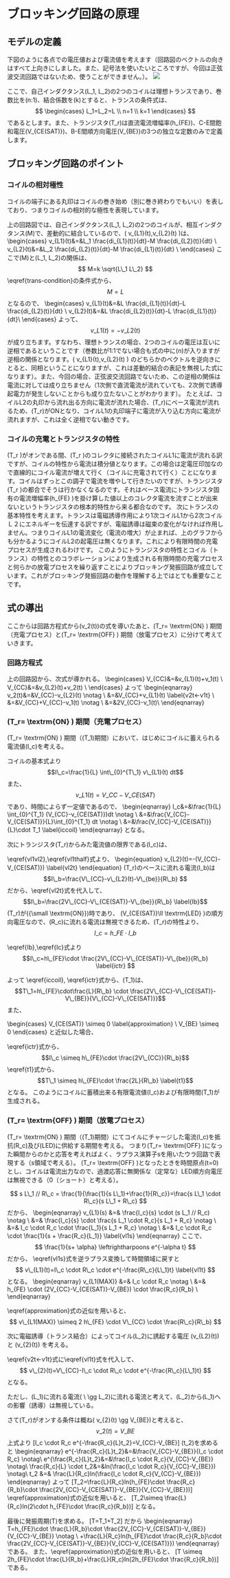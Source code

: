 # ブロッキング回路の原理
## モデルの定義
下図のように各点での電圧値および電流値を考えます（回路図のベクトルの向きはすべて上向きにしました。また、記号法を使いたいところですが、今回は正弦波交流回路ではないため、使うことができません。）。
![](https://res.cloudinary.com/ideatech/image/upload/v1650407237/%E3%83%96%E3%83%AD%E3%83%83%E3%82%AD%E3%83%B3%E3%82%B0%E7%99%BA%E6%8C%AF%E5%9B%9E%E8%B7%AF_%E9%9B%BB%E6%B5%81%E3%81%82%E3%82%8A_uhr5jw.png)

ここで、自己インダクタンス\(L_1, L_2\)の2つのコイルは理想トランスであり、巻数比を\(n:1\)、結合係数を\(k\)とすると、トランスの条件式は、
$$
\begin{cases}
L_1=L_2=L \\
n=1 \\
k=1
\end{cases}
$$
であるとします。また、トランジスタ\(T\_r\)は直流電流増幅率\(h\_{FE}\)、C-E間飽和電圧\(V\_{CE(SAT)}\)、B-E間順方向電圧\(V\_{BE}\)の3つの独立な定数のみで定義します。
## ブロッキング回路のポイント
### コイルの相対極性
コイルの端子にある丸印はコイルの巻き始め（別に巻き終わりでもいい）を表しており、つまりコイルの相対的な極性を表現しています。

上の回路図では、自己インダクタンス\(L\_1, L\_2\)の2つのコイルが、相互インダクタンス\(M\)で、差動的に結合しているので、\( v\_{L1}(t),v\_{L2}(t) \)は、
\begin{cases}
v\_{L1}(t)&=&L\_1 \frac{di\_{L1}(t)}{dt}-M \frac{di\_{L2}(t)}{dt} \\
v\_{L2}(t)&=&L\_2 \frac{di\_{L2}(t)}{dt}-M \frac{di\_{L1}(t)}{dt} \\
\end{cases}
ここで\(M\)と\(L\_1, L\_2\)の関係は、
$$ M=k \sqrt{L\_1 L\_2} $$
\eqref{trans-condition}の条件式から、
$$ M=L $$
となるので、
\begin{cases}
v\_{L1}(t)&=&L \frac{di\_{L1}(t)}{dt}-L \frac{di\_{L2}(t)}{dt} \\
v\_{L2}(t)&=&L \frac{di\_{L2}(t)}{dt}-L \frac{di\_{L1}(t)}{dt}\\
\end{cases}
よって、
$$ v\_{L1}(t)=-v\_{L2}(t) \label{vl1vl2}$$
が成り立ちます。すなわち、理想トランスの場合、2つのコイルの電圧は互いに逆相であるということです（巻数比が1:1でない場合も式の中に\(n\)が入りますが逆相の関係となります。\( v\_{L1}(t),v\_{L2}(t) \) のどちらかのベクトルを逆向きにとると、同相ということになりますが、これは差動的結合の表記を無視した式になります）。また、今回の場合、正弦波交流回路でないため、この逆相の関係は電流に対しては成り立ちません（1次側で直流電流が流れていても、2次側で誘導起電力が発生しないことからも成り立たないことがわかります）。
たとえば、コイルL2の丸印から流れ出る方向に電流が流れた場合、\(T\_r\)にベース電流が流れるため、\(T\_r\)がONとなり、コイルL1の丸印端子に電流が入り込む方向に電流が流れますが、これは全く逆相でない動きです。
### コイルの充電とトランジスタの特性
\(T\_r \)がオンである間、\(T\_r \)のコレクタに接続されたコイルL1に電流が流れる訳ですが、コイルの特性から電流は積分値となります。この場合は定電圧印加なので直線的にコイル電流が増えて行く（コイルに充電されて行く）ことになります。コイルはずっとこの調子で電流を増やして行きたいのですが、トランジスタ\(T\_r \)の都合でそうは行かなくなるのです。それはベース電流にトランジスタ固有の電流増幅率\(h\_{FE} \)を掛け算した値以上のコレクタ電流を流すことが出来ないというトランジスタの根本的特性から来る都合なのです。
次にトランスの基本特性を考えます。トランスは電磁誘導作用により1次コイルL1から2次コイルＬ２にエネルギーを伝達する訳ですが、電磁誘導は磁束の変化がなければ作用しません。つまりコイルL1の電流変化（電流の増大）が止まれば、上のグラフからも分かるようにコイルL2の起電圧は無くなります。これにより有限時間の充電プロセスが生成されるわけです。
このようにトランジスタの特性とコイル（トランス）の特性とのコラボレーションにより生成される有限時間の充電プロセスと何らかの放電プロセスを繰り返すことによりブロッキング発振回路が成立しています。これがブロッキング発振回路の動作を理解する上ではとても重要なことです。

## 式の導出
ここからは回路方程式から\(v\_2(t)\)の式を導いたあと、\(T\_r= \textrm{ON} \)  期間（充電プロセス）と\(T\_r= \textrm{OFF} \)  期間（放電プロセス）に分けて考えていきます。
### 回路方程式

上の回路図から、次式が導かれる。
\begin{cases}
V\_{CC}&=&v\_{L1}(t)+v\_1(t) \\
V\_{CC}&=&v\_{L2}(t)+v\_2(t) \\
\end{cases}
よって
\begin{eqnarray}
v\_2(t)&=&V\_{CC}-v\_{L2}(t) \notag \\
&=&V\_{CC}+v\_{L1}(t) \label{v2t<-v1t} \\
&=&V\_{CC}+V\_{CC}-v\_1(t) \notag \\
&=&2V\_{CC}-v\_1(t)\\
\end{eqnarray}

### \(T\_r= \textrm{ON} \)  期間（充電プロセス）
\(T\_r= \textrm{ON} \)  期間（\(T\_1\)期間）において、はじめにコイルに蓄えられる電流値\(I\_c\)を考える。

コイルの基本式より
$$I\_c=\frac{1}{L} \int\_{0}^{T\_1} v\_{L1}(t) dt$$
また、
$$v\_{L1}(t)=V\_{CC}-V\_{CE(SAT)}\label{vl1thalf}$$
であり、時間によらず一定値であるので、
\begin{eqnarray}
I\_c&=&\frac{1}{L} \int\_{0}^{T\_1} (V\_{CC}-v\_{CE(SAT)})dt \notag \\
&=&\frac{V\_{CC}-V\_{CE(SAT)}}{L}\int\_{0}^{T\_1} dt \notag \\
&=&\frac{V\_{CC}-V\_{CE(SAT)}}{L}\cdot T\_1 \label{iccoil}
\end{eqnarray}
となる。

次にトランジスタ\(T\_r\)からみた電流値の限界である\(I\_c\)は、

\eqref{vl1vl2},\eqref{vl1thalf}式より、
\begin{equation}
v\_{L2}(t)=-(V\_{CC}-V\_{CE(SAT)}) \label{vl2t}
\end{equation}
\(T\_r\)のベースに流れる電流\(I\_b\)は
$$I\_b=\frac{V\_{CC}-v\_{L2}(t)-V\_{be}}{R\_b} $$
だから、\eqref{vl2t}式を代入して、
$$I\_b=\frac{2V\_{CC}-V\_{CE(SAT)}-V\_{be}}{R\_b} \label{Ib}$$
\(T\_r\)が\({\small \textrm{ON}}\)時であり、
\(V\_{CE(SAT)}\ll \textrm{LED} \)の順方向電圧なので、\(R\_c\)に流れる電流は無視できるため、\(T\_r\)の特性より、
$$I\_c=h\_{FE}\cdot I\_b \label{Ic}$$


\eqref{Ib},\eqref{Ic}式より
$$I\_c=h\_{FE}\cdot \frac{2V\_{CC}-V\_{CE(SAT)}-V\_{be}}{R\_b} \label{ictr} $$

よって \eqref{iccoil}, \eqref{ictr}式から、\(T\_1\)は、
$$T\_1=h\_{FE}\cdot\frac{L}{R\_b} \cdot \frac{2V\_{CC}-V\_{CE(SAT)}-V\_{BE}}{V\_{CC}-V\_{CE(SAT)}}$$
また、


\begin{cases}
V\_{CE(SAT)} \simeq 0 \label{approximation} \\
V\_{BE} \simeq 0
\end{cases}
と近似した場合、

\eqref{ictr}式から、
$$I\_c \simeq h\_{FE}\cdot \frac{2V\_{CC}}{R\_b}$$
\eqref{t1}式から、
$$T\_1 \simeq h\_{FE}\cdot \frac{2L}{R\_b} \label{t1}$$
となる。
このようにコイルに蓄積出来る有限電流値\(I\_c\)および有限時間\(T\_1\)が生成される。

### \(T\_r= \textrm{OFF} \)  期間（放電プロセス）
\(T\_r= \textrm{ON} \)  期間（\(T\_1\)期間）にてコイルにチャージした電流\(I\_c\)を抵抗\(R\_c\)及び(LED)に供給する期間を考える。
つまり\(T\_r= \textrm{OFF} \)になった瞬間からのかと応答を考えればよく、ラプラス演算子sを用いたウラ回路で表現する（s領域で考える）。
\(T\_r= \textrm{OFF} \)となったときを時間原点\(t=0\)とし、コイルは電流出力なので、過渡応答に無関係な（定常な）LED順方向電圧は無視できる（0（ショート）と考える）。

$$ s L\_1 // R\_c = \frac{1}{\frac{1}{s L\_1}+\frac{1}{R\_c}}=\frac{s L\_1 \cdot R\_c}{s L\_1 + R\_c} $$
だから、
\begin{eqnarray}
v\_{L1}(s) &=& \frac{I\_c}{s} \cdot (s L\_1 // R\_c) \notag \\
&=& \frac{I\_c}{s} \cdot \frac{s L\_1 \cdot R\_c}{s L\_1 + R\_c} \notag \\
&=& I\_c \cdot R\_c \cdot \frac{L\_1}{s L\_1 + R\_c} \notag \\
&=& I\_c \cdot R\_c \cdot \frac{1}{s + \frac{R\_c}{L\_1}} \label{vl1s}
\end{eqnarray}
ここで、
$$ \frac{1}{s+ \alpha} \leftrightharpoons e^{-\alpha t} $$
だから、
\eqref{vl1s}式を逆ラプラス変換して時間領域に戻すと
$$ v\_{L1}(t)=I\_c \cdot R\_c \cdot e^{-\frac{R\_c}{L\_1}t} \label{vl1t} $$
となる。
\begin{eqnarray}
v\_{L1(MAX)} &=& I\_c \cdot R\_c \notag \\
&=& h\_{FE} \cdot (2V\_{CC}-V\_{CE(SAT)}-V\_{BE}) \cdot \frac{R\_c}{R\_b} \\
\end{eqnarray}

\eqref{approximation}式の近似を用いると、
$$ v\_{L1(MAX)} \simeq 2 h\_{FE} \cdot V\_{CC} \cdot \frac{R\_c}{R\_b} $$

次に電磁誘導（トランス結合）によってコイル\(L\_2\)に誘起する電圧 \(v\_{L2}(t)\) と \(v\_{2}(t)\) を考える。

\eqref{v2t<-v1t}式に\eqref{vl1t}式を代入して、
$$ v\_{2}(t)=V\_{CC}-I\_c \cdot R\_c \cdot e^{-\frac{R\_c}{L\_1}t} $$
となる。

ただし、\(L_1\)に流れる電流\( \ \gg L_2\)に流れる電流と考えて、\(L_2\)から\(L_1\)への影響（誘導）は無視している。


さて\(T\_r\)がオンする条件は概ね\( v\_{2}(t) \gg V\_{BE}\)と考えると、
$$ v\_{2}(t) = V\_{BE} $$
上式より
\[I\_c \cdot R\_c e^{-\frac{R\_c}{L}t\_2}=V\_{CC}-V\_{BE}\]
\(t\_2\)を求めると
\begin{eqnarray}
e^{-\frac{R\_c}{L}t\_2}&=&\frac{V\_{CC}-V\_{BE}}{I\_c \cdot R\_c} \notag\\
e^{\frac{R\_c}{L}t\_2}&=&\frac{I\_c \cdot R\_c}{V\_{CC}-V\_{BE}} \notag\\
\frac{R\_c}{L} \cdot t\_2&=&ln(\frac{I\_c \cdot R\_c}{V\_{CC}-V\_{BE}}) \notag\\
t\_2 &=& \frac{L}{R\_c}ln(\frac{I\_c \cdot R\_c}{V\_{CC}-V\_{BE}})
\end{eqnarray}
よって
\[T\_2=\frac{L}{R\_c}ln(h\_{FE}\cdot \frac{R\_c}{R\_b}\cdot \frac{2V\_{CC}-V\_{CE(SAT)}-V\_{BE}}{V\_{CC}-V\_{BE}})\]
\eqref{approximation}式の近似を用いると、
\[T\_2\simeq \frac{L}{R\_c}ln(2\cdot h\_{FE}\cdot \frac{R\_c}{R\_b})\]
となる。

最後に発振周期\(T\)を求める。
\[T=T\_1+T\_2\]
だから
\begin{eqnarray}
T=h\_{FE}\cdot \frac{L}{R\_b}\cdot \frac{2V\_{CC}-V\_{CE(SAT)}-V\_{BE}}{V\_{CC}-V\_{BE}} \notag \\
+\frac{L}{R\_c}ln(h\_{FE}\cdot \frac{R\_c}{R\_b}\cdot \frac{2V\_{CC}-V\_{CE(SAT)}-V\_{BE}}{V\_{CC}-V\_{CE(SAT)}})
\end{eqnarray}
である。
また、\eqref{approximation}式の近似を用いると、
\[T \simeq 2h\_{FE}\cdot \frac{L}{R\_b}+\frac{L}{R\_c}ln(2h\_{FE}\cdot \frac{R\_c}{R\_b})\]
である。